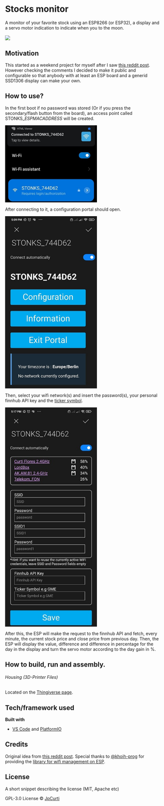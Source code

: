 # Stocks monitor 
A monitor of your favorite stock using an ESP8266 (or ESP32), a display and a servo motor indication to indicate when you to the moon.


<a href="Stonksmeter"><img src="images/stonksmeter.gif" align="center"  width="300" ></a>

## Motivation
This started as a weekend project for myself after I saw [this reddit post](https://www.reddit.com/r/wallstreetbets/comments/lfkprt/finished_my_diy_project_just_in_time_for_gme_to/). However checking the comments I decided to make it public and configurable so that anybody with at least an ESP board and a generid SSD1306 display can make your own.

## How to use?
In the first boot if no password was stored (Or if you press the secondary/flash button from the board), an access point called STONKS_*ESPMACADDRESS* will be created.

<a href="Access point created by the ESP"><img src="images/access_point.jpeg" align="center"  width="300" ></a>


After connecting to it, a configuration portal should open.

<a href="Initial page from config portal"><img src="images/configuration_portal_1.jpeg" align="center"  width="300" ></a>

Then, select your wifi network(s) and insert the password(s), your personal finnhub API key and the [ticker symbol](https://en.wikipedia.org/wiki/Ticker_symbol).

<a href="Configuration portal"><img src="images/configuration_portal_2.jpeg" align="center"  width="300" ></a>

After this, the ESP will make the request to the finnhub API and fetch, every minute, the current stock price and close price from previous day. Then, the ESP will display the value, difference and difference in percentage for the day in the display and turn the servo motor according to the day gain in %.

## How to build, run and assembly.

###### Housing (3D-Printer Files)
Located on the [Thingiverse page](https://www.thingiverse.com/thing:4756562).


## Tech/framework used
<b>Built with</b>
- [VS Code](https://code.visualstudio.com/) and [PlatformIO](https://platformio.org/)


## Credits
Original idea from [this reddit post](https://www.reddit.com/r/wallstreetbets/comments/lfkprt/). Special thanks to [@khoih-prog](https://github.com/khoih-prog) for providing the [library for wifi management on ESP](https://github.com/khoih-prog/ESP_WiFiManager).


## License
A short snippet describing the license (MIT, Apache etc)

GPL-3.0 License © [JpCurti](https://github.com/jpcurti)

